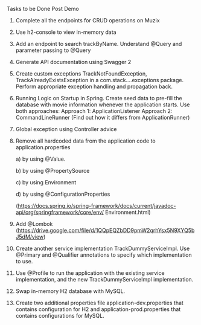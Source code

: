 Tasks to be Done Post Demo
1. Complete all the endpoints for CRUD operations on Muzix
2. Use h2-console to view in-memory data
3. Add an endpoint to search trackByName. Understand @Query and parameter passing to
@Query
4. Generate API documentation using Swagger 2

5. Create custom exceptions TrackNotFoundException, TrackAlreadyExistsException in a
com.stack....exceptions package. Perform appropriate exception handling and propagation
back.
6. Running Logic on Startup in Spring. Create seed data to pre-fill the database with movie
information whenever the application starts. Use both approaches:
Approach 1: ApplicationListener<ContextRefreshedEvent>
Approach 2: CommandLineRunner (Find out how it differs from ApplicationRunner)

7. Global exception using Controller advice

8. Remove all hardcoded data from the application code to application.properties

    a) by using @Value.

    b) by using @PropertySource

    c) by using Environment

    d) by using @ConfigurationProperties
    
    (https://docs.spring.io/spring-framework/docs/current/javadoc-api/org/springframework/core/env/
Environment.html)
9. Add @Lombok
(https://drive.google.com/file/d/1QQpEQZbDD9pmW2qrhYsx5N9XYQ5bJ5dM/view)
10. Create another service implementation TrackDummyServiceImpl. Use @Primary and
@Qualifier annotations to specify which implementation to use.
11. Use @Profile to run the application with the existing service implementation, and the new
TrackDummyServiceImpl implementation.

12. Swap in-memory H2 database with MySQL.
13. Create two additional properties file application-dev.properties that contains configuration for
H2 and application-prod.properties that contains configurations for MySQL.